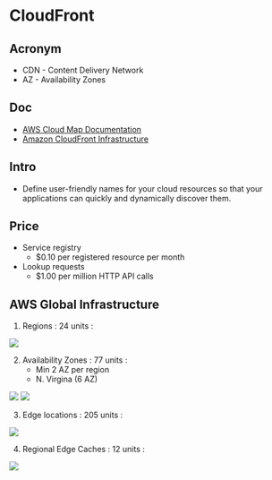 # CloudFront

## Acronym
* CDN - Content Delivery Network
* AZ - Availability Zones

## Doc
* [AWS Cloud Map Documentation](https://docs.aws.amazon.com/cloud-map/index.html)
* [Amazon CloudFront Infrastructure](https://aws.amazon.com/cloudfront/features/)

## Intro
* Define user-friendly names for your cloud resources so that your applications can quickly and dynamically discover them.

## Price
* Service registry
	* $0.10 per registered resource per month
* Lookup requests 
	* $1.00 per million HTTP API calls

## AWS Global Infrastructure
1) Regions : 24 units :

[<img src="https://i.imgur.com/BEp6M7D.png">](https://i.imgur.com/BEp6M7D.png)

2) Availability Zones : 77 units :
	* Min 2 AZ per region
	* N. Virgina (6 AZ)

[<img src="https://i.imgur.com/q7tgFzQ.png">](https://i.imgur.com/q7tgFzQ.png)
[<img src="https://i.imgur.com/Gq3RK2A.png">](https://i.imgur.com/Gq3RK2A.png)

3) Edge locations : 205 units :

[<img src="https://i.imgur.com/LN6d261.png">](https://i.imgur.com/LN6d261.png)

4) Regional Edge Caches : 12 units :

[<img src="https://i.imgur.com/MaAG6co.png">](https://i.imgur.com/MaAG6co.png)
